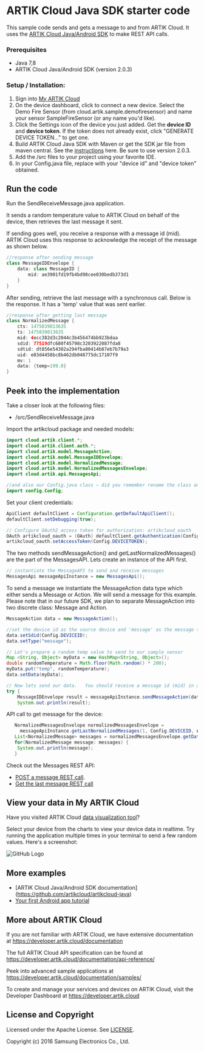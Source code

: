 # ARTIK Cloud Java SDK starter code

This sample code sends and gets a message to and from ARTIK Cloud. It uses the [ARTIK Cloud Java/Android SDK](https://github.com/artikcloud/artikcloud-java) to make REST API calls.

### Prerequisites
* Java 7,8
* ARTIK Cloud Java/Android SDK (version 2.0.3)

### Setup / Installation:

 1. Sign into [My ARTIK Cloud](https://artik.cloud/)
 2. On the device dashboard, click to connect a new device. Select the Demo Fire Sensor (from cloud.artik.sample.demofiresensor) and name your sensor SampleFireSensor (or any name you'd like).
 3. Click the Settings icon of the device you just added. Get the **device ID** and **device token**. If the token does not already exist, click "GENERATE DEVICE TOKEN…" to get one.
 4. Build ARTIK Cloud Java SDK with Maven or get the SDK jar file from maven central. See the [instructions](https://github.com/artikcloud/artikcloud-java) here. Be sure to use version 2.0.3.
 4. Add the /src files to your project using your favorite IDE.
 5. In your Config.java file, replace with your "device id" and "device token" obtained.

## Run the code
 
Run the SendReceiveMessage.java application.

It sends a random temperature value to ARTIK Cloud on behalf of the device, then retrieves the last message it sent.

If sending goes well, you receive a response with a message id (mid). ARTIK Cloud uses this response to acknowledge the receipt of the message as shown below.

```java
//response after sending message
class MessageIDEnvelope {
    data: class MessageID {
        mid: ae3901fd19fb4bd98cee030bedb373d1
    }
}
```

After sending, retrieve the last message with a synchronous call. Below is the response. It has a 'temp' value that was sent earlier.

```java
//response after getting last message
class NormalizedMessage {
    cts: 1475839013635
    ts: 1475839013635
    mid: 4ecc382d3c2044c3b456474bb923bdaa
    sdid: 77519dfc680f45798c3203922087fda8
    sdtid: dt856e54302a294fba80414b87eb7b79a3
    uid: e03d4458bc8b462db048775dc17107f9
    mv: 1
    data: {temp=199.0}
}
```

## Peek into the implementation

Take a closer look at the following files:
* /src/SendReceiveMessage.java 

Import the artikcloud package and needed models:

```java
import cloud.artik.client.*;
import cloud.artik.client.auth.*;
import cloud.artik.model.MessageAction;
import cloud.artik.model.MessageIDEnvelope;
import cloud.artik.model.NormalizedMessage;
import cloud.artik.model.NormalizedMessagesEnvelope;
import cloud.artik.api.MessagesApi;

//and also our Config.java class — did you remember rename the class and fill in your credentials?
import config.Config;
```

Set your client credentials:

```java
ApiClient defaultClient = Configuration.getDefaultApiClient();
defaultClient.setDebugging(true);

// Configure OAuth2 access token for authorization: artikcloud_oauth
OAuth artikcloud_oauth = (OAuth) defaultClient.getAuthentication(Config.ARTIKCLOUD_OAUTH);
artikcloud_oauth.setAccessToken(Config.DEVICETOKEN);
```

The two methods sendMessageAction() and getLastNormalizedMessages() are the part of the MessagesAPI. Lets create an instance of the API first.

```java
// instantiate the MessageAPI to send and receive messages
MessagesApi messageApiInstance = new MessagesApi();
```

To send a message we instantiate the MessageAction data type which either sends a Message or Action.   We will send a message for this example.   Please note that in our future SDK, we plan to separate MessageAction into two discrete class:  Message and Action.

```java
MessageAction data = new MessageAction(); 

//set the device id as the source device and 'message' as the message type.
data.setSdid(Config.DEVICEID);
data.setType("message");

// Let's prepare a random temp value to send to our sample sensor
Map <String, Object> myData = new HashMap<String, Object>();
double randomTemperature = Math.floor(Math.random() * 200);
myData.put("temp", randomTemperature);
data.setData(myData);

// Now lets send our data.   You should receive a message id (mid) in a successful response.
try {
    MessageIDEnvelope result = messageApiInstance.sendMessageAction(data);
    System.out.println(result);
```

API call to get message for the device: 

```java
   NormalizedMessagesEnvelope normalizedMessagesEnvelope =
     messageApiInstance.getLastNormalizedMessages(1, Config.DEVICEID, null);
   List<NormalizedMessage> messages = normalizedMessagesEnvelope.getData();
   for(NormalizedMessage message: messages) {
    System.out.println(message);
   }
```

Check out the Messages REST API: 
  - [POST a message REST call](https://developer.artik.cloud/documentation/api-reference/rest-api.html#post-a-message-or-action).  
  - [Get the last message REST call](https://developer.artik.cloud/documentation/api-reference/rest-api.html#get-last-normalized-messages)

## View your data in My ARTIK Cloud

Have you visited ARTIK Cloud [data visualization tool](https://artik.cloud/my/data)?

Select your device from the charts to view your device data in realtime. Try running the application multiple times in your terminal to send a few random values.  Here's a screenshot:

![GitHub Logo](https://github.com/artikcloud/tutorial-python-sdksample/blob/master/img/screenshot-firesensor-datachart.png)

## More examples

 - [ARTIK Cloud Java/Android SDK documentation] (https://github.com/artikcloud/artikcloud-java)
 - [Your first Android app tutorial](https://developer.artik.cloud/documentation/tutorials/your-first-android-app.html)

More about ARTIK Cloud
---------------

If you are not familiar with ARTIK Cloud, we have extensive documentation at https://developer.artik.cloud/documentation

The full ARTIK Cloud API specification can be found at https://developer.artik.cloud/documentation/api-reference/

Peek into advanced sample applications at https://developer.artik.cloud/documentation/samples/

To create and manage your services and devices on ARTIK Cloud, visit the Developer Dashboard at https://developer.artik.cloud

License and Copyright
---------------------

Licensed under the Apache License. See [LICENSE](LICENSE).

Copyright (c) 2016 Samsung Electronics Co., Ltd.


